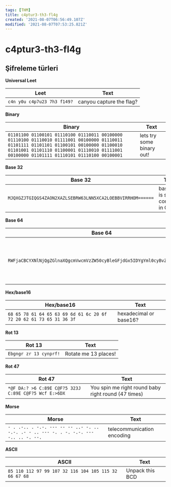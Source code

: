 ```yaml
---
tags: [THM]
title: c4ptur3-th3-fl4g
created: '2021-08-07T06:56:49.107Z'
modified: '2021-08-07T07:53:25.821Z'
---
```


# c4ptur3-th3-fl4g

## Şifreleme türleri

**Universal Leet**

|Leet | Text |
|---- | ---- |
|`c4n y0u c4p7u23 7h3 f149?` | canyou capture the flag? |

**Binary**

|Binary | Text |
|------ | ---- |
|`01101100 01100101 01110100 01110011 00100000 01110100 01110010 01111001 00100000 01110011 01101111 01101101 01100101 00100000 01100010 01101001 01101110 01100001 01110010 01111001 00100000 01101111 01110101 01110100 00100001`| lets try some binary out! |

**Base 32**

|Base 32 | Text |
|------- | ---- |
|`MJQXGZJTGIQGS4ZAON2XAZLSEBRW63LNN5XCA2LOEBBVIRRHOM======` | base32 is super common in CTF's |

**Base 64**

|Base 64 | Text |
|------- | ---- |
|`RWFjaCBCYXNlNjQgZGlnaXQgcmVwcmVzZW50cyBleGFjdGx5IDYgYml0cyBvZiBkYXRhLg==` | Each Base64 digit represents exactly 6 bits of data. |

**Hex/base16**

|Hex/base16 | Text |
|---------- | ---- |
|`68 65 78 61 64 65 63 69 6d 61 6c 20 6f 72 20 62 61 73 65 31 36 3f` | hexadecimal or base16? |

**Rot 13**

|Rot 13 | Text |
|------ | ---- |
|`Ebgngr zr 13 cynprf!` | Rotate me 13 places! |

**Rot 47**

|Rot 47 | Text |
|------ | ---- |
|`*@F DA:? >6 C:89E C@F?5 323J C:89E C@F?5 Wcf E:>6DX` | You spin me right round baby right round (47 times) |

**Morse**

|Morse | Text |
|----- | ---- |
|`- . .-.. . -.-. --- -- -- ..- -. .. -.-. .- - .. --- -. . -. -.-. --- -.. .. -. --.` | telecommunication encoding |
 
**ASCII**

|ASCII | Text |
|----- | ---- |
|`85 110 112 97 99 107 32 116 104 105 115 32 66 67 68` | Unpack this BCD |                           






